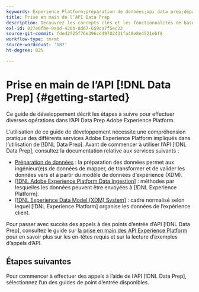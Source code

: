 ```yaml
---
keywords: Experience Platform;préparation de données;api data prep;dépannage;API
title: Prise en main de l’API Data Prep
description: Découvrez les concepts clés et les fonctionnalités de base dont vous avez besoin pour utiliser les points d’entrée de l’API Data Prep afin d’effectuer des opérations CRUD de base à utiliser avec le mappeur.
exl-id: 027e6fbe-9a0d-420b-8d67-659ca7f5ec22
source-git-commit: fded2f25f76e396cd49702431fa40e8e4521ebf8
workflow-type: tm+mt
source-wordcount: '187'
ht-degree: 82%

---
```


# Prise en main de l’API [!DNL Data Prep] {#getting-started}

Ce guide de développement décrit les étapes à suivre pour effectuer diverses opérations dans l’API Data Prep Adobe Experience Platform.

L’utilisation de ce guide de développement nécessite une compréhension pratique des différents services Adobe Experience Platform impliqués dans l’utilisation de [!DNL Data Prep]. Avant de commencer à utiliser l’API [!DNL Data Prep], consultez la documentation relative aux services suivants :

- [Préparation de données](../home.md) : la préparation des données permet aux ingénieur(e)s de données de mapper, de transformer et de valider les données vers et à partir du modèle de données d’expérience (XDM).
- [[!DNL Adobe Experience Platform Data Ingestion]](../../ingestion/home.md) : méthodes par lesquelles les données peuvent être envoyées à [!DNL Experience Platform].
- [[!DNL Experience Data Model (XDM) System]](../../xdm/home.md) : cadre normalisé selon lequel [!DNL Experience Platform] organise les données de l’expérience client.

Pour passer avec succès des appels à des points d’entrée d’API [!DNL Data Prep], consultez le guide sur [la prise en main des API Experience Platform](../../landing/api-guide.md) pour en savoir plus sur les en-têtes requis et sur la lecture d’exemples d’appels d’API.

## Étapes suivantes

Pour commencer à effectuer des appels à l’aide de l’API [!DNL Data Prep], sélectionnez l’un des guides de point d’entrée disponibles.
